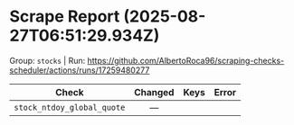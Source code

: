 # Scrape Report (2025-08-27T06:51:29.934Z)

Group: `stocks`  |  Run: https://github.com/AlbertoRoca96/scraping-checks-scheduler/actions/runs/17259480277

| Check | Changed | Keys | Error |
|---|:---:|:--|:--|
| `stock_ntdoy_global_quote` | — |  |  |
